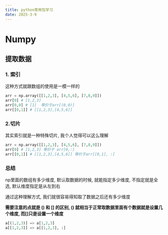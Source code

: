 ```yaml
---
title: python常用包学习
date: 2025-3-9
---
```


# Numpy

## 提取数据

### 1. 索引

这种方式就跟数组的使用是一模一样的

```python
arr = np.array([[1,2,3], [4,5,6], [7,8,9]])
arr[0] # [1,2,3]
arr[0,0] # [1]  等价于arr[(0,0)]
arr[[0,1]] # [[1,2,3],[4,5,6]]
```

### 2.切片

其实索引就是一种特殊切片, 我个人觉得可以这么理解

```python
arr = np.array([[1,2,3], [4,5,6], [7,8,9]])
arr[0] # [1,2,3] 等价于 arr[0,:]
arr[[0,1]] # [[1,2,3],[4,5,6]] 等价于arr[[0,1], :]
```

### 总结

np里面的数组有多少维度, 默认取数据的时候, 就能指定多少维度, 不指定就是全选, 默认维度指定是从左到右

通过这种理解方式, 我们就很容易得知取了数据之后还有多少维度

**需要注意的点就是 () 和 [] 的区别, () 就相当于正常取数据里面有个数据就是设置几个维度, 而[]只是设置一个维度** 

```python
a[(1,2,3)] => a[1,2,3]
a[[1,2,3]] => a[[1,2,3], :]
```

